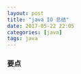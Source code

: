 ```yaml
---
layout: post
title: "java IO 总结"
date: 2017-05-22 22:05
categories: [java]
tags: java
---
```


### 要点
> 
&emsp;&emsp;